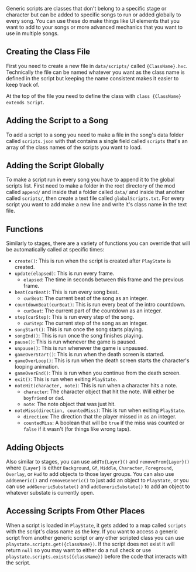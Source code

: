 Generic scripts are classes that don't belong to a specific stage or character but can be added to specific songs to run or added globally to every song. You can use these do make things like UI elements that you want to add to your songs or more advanced mechanics that you want to use in multiple songs.

## Creating the Class File

First you need to create a new file in `data/scripts/` called `{ClassName}.hxc`. Technically the file can be named whatever you want as the class name is defined in the script but keeping the name consistent makes it easier to keep track of.

At the top of the file you need to define the class with `class {ClassName} extends Script`.

## Adding the Script to a Song

To add a script to a song you need to make a file in the song's data folder called `scripts.json` with that contains a single field called `scripts` that's an array of the class names of the scripts you want to load.

## Adding the Script Globally

To make a script run in every song you have to append it to the global scripts list. First need to make a folder in the root directory of the mod called `append/` and inside that a folder called `data/` and inside that another called `scripts/`, then create a text file called `globalScripts.txt`. For every script you want to add make a new line and write it's class name in the text file.

## Functions

Similarly to stages, there are a variety of functions you can override that will be automatically called at specific times:

- `create()`: This is run when the script is created after `PlayState` is created.
- `update(elapsed)`: This is run every frame.
    - `elapsed`: The time in seconds between this frame and the previous frame.
- `beat(curBeat)`: This is run every song beat.
    - `curBeat`: The current beat of the song as an integer.
- `countdownBeat(curBeat)`: This is run every beat of the intro countdown.
    - `curBeat`: The current part of the countdown as an integer.
- `step(curStep)`: This is run every step of the song.
    - `curStep`: The current step of the song as an integer.
- `songStart()`: This is run once the song starts playing.
- `songEnd()`: This is run once the song finishes playing.
- `pause()`: This is run whenever the game is paused.
- `unpause()`: This is run whenever the game is unpaused.
- `gameOverStart()`: This is run when the death screen is started.
- `gameOverLoop()`: This is run when the death screen starts the character's looping animation.
- `gameOverEnd()`: This is run when you continue from the death screen.
- `exit()`: This is run when exiting `PlayState`.
- `noteHit(character, note)`: This is run when a character hits a note.
    - `character`: The character object that hit the note. Will either be `boyfriend` or `dad`.
    - `note`: The note object that was just hit.
- `noteMiss(direction, countedMiss)`: This is run when exiting `PlayState`.
    - `direction`: The direction that the player missed in as an integer.
    - `countedMiss`: A boolean that will be `true` if the miss was counted or `false` if it wasn't (for things like wrong taps).

## Adding Objects

Also similar to stages, you can use `addTo{Layer}()` and `removeFrom{Layer}()` where `{Layer}` is either `Background`, `Gf`, `Middle`, `Character`, `Foreground`, `Overlay`, or `Hud` to add objects to those layer groups. You can also use `addGeneric()` and `removeGeneric()` to just add an object to `PlayState`, or you can use `addGenericSubstate()` and `addGenericSubstate()` to add an object to whatever substate is currently open.

## Accessing Scripts From Other Places

When a script is loaded in `PlayState`, it gets added to a map called `scripts` with the script's class name as the key. If you want to access a generic script from another generic script or any other scripted class you can use `playstate.scripts.get({className})`. If the script does not exist it will return `null` so you may want to either do a null check or use `playstate.scripts.exists({className})` before the code that interacts with the script.